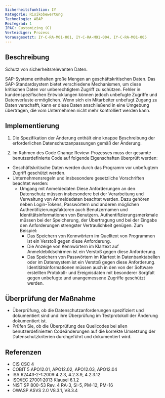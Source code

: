 ```yaml
---
Sicherheitsfunktion: IY
Kategorie: Risikobewertung
Technologie: ABAP
Reifegrad: 1
IPAC: Customizing (C)
Verteidiger: Prozess
Vorausgesetzt: IY-C-RA-M01-001, IY-C-RA-M01-004, IY-C-RA-M01-005
---
```


## Beschreibung

Schutz von sicherheitsrelevanten Daten.

SAP-Systeme enthalten große Mengen an geschäftskritischen Daten. Das SAP-Standardsystem bietet verschiedene Mechanismen, um diese kritischen Daten vor unberechtigtem Zugriff zu schützen.
Fehler in kundenspezifischen Entwicklungen können jedoch unbefugte Zugriffe und Datenverluste ermöglichen. Wenn sich ein Mitarbeiter unbefugt Zugang zu Daten verschafft, kann er diese Daten anschließend in eine Umgebung übertragen, die vom Unternehmen nicht mehr kontrolliert werden kann.


## Implementierung

1. Die Spezifikation der Änderung enthält eine knappe Beschreibung der erforderlichen Datenschutzanpassungen gemäß der Änderung.

2. Im Rahmen des Code Change Review-Prozesses muss der gesamte benutzerdefinierte Code auf folgende Eigenschaften überprüft werden:
  - Geschäftskritische Daten werden durch das Programm vor unbefugtem Zugriff geschützt werden.
  - Unternehmensregeln und insbesondere gesetzliche Vorschriften beachtet werden:
    - Umgang mit Anmeldedaten Diese Anforderungen an den Datenschutz müssen insbesondere bei der Verarbeitung und Verwaltung von Anmeldedaten beachtet werden. Dazu gehören neben Login-Tokens, Passwörtern und anderen möglichen Authentifizierungsfaktoren auch Benutzernamen und Identitätsinformationen von Benutzern. Authentifizierungsmerkmale müssen bei der Speicherung, der Übertragung und bei der Eingabe den Anforderungen strengster Vertraulichkeit genügen. Zum Beispiel:
      - Das Speichern von Kennwörtern im Quelltext von Programmen ist ein Verstoß gegen diese Anforderung.
      - Die Anzeige von Kennwörtern im Klartext auf Anmeldebildschirmen ist ein Verstoß gegen diese Anforderung.
      - Das Speichern von Passwörtern im Klartext in Datenbanktabellen oder im Datensystem ist ein Verstoß gegen diese Anforderung.
    Identitätsinformationen müssen auch in den von der Software erstellten Protokoll- und Ereignisdaten mit besonderer Sorgfalt gegen unbefugte und unangemessene Zugriffe geschützt werden.

## Überprüfung der Maßnahme

- Überprüfung, ob die Datenschutzanforderungen spezifiziert und dokumentiert sind und ihre Überprüfung im Testprotokoll der Änderung dokumentiert ist.
- Prüfen Sie, ob die Überprüfung des Quellcodes bei allen benutzerdefinierten Codeänderungen auf die korrekte Umsetzung der Datenschutzkriterien durchgeführt und dokumentiert wird.

## Referenzen

- CIS CSC 4
- COBIT 5 APO12.01, APO12.02, APO12.03, APO12.04
- ISA 62443-2-1:2009 4.2.3, 4.2.3.9, 4.2.3.12
- ISO/IEC 27001:2013 Klausel 6.1.2
- NIST SP 800-53 Rev. 4 RA-3, SI-5, PM-12, PM-16
- OWASP ASVS 2.0 V8.3.1, V8.3.4
